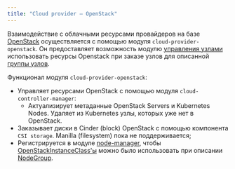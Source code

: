 ```yaml
---
title: "Cloud provider — OpenStack"
---
```


Взаимодействие с облачными ресурсами провайдеров на базе [OpenStack](https://www.openstack.org/) осуществляется с помощью модуля `cloud-provider-openstack`. Он предоставляет возможность модулю [управления узлами](../../modules/040-node-manager/) использовать ресурсы Openstack при заказе узлов для описанной [группы узлов](../../modules/040-node-manager/cr.html#nodegroup).

Функционал модуля `cloud-provider-openstack`:
- Управляет ресурсами OpenStack с помощью модуля `cloud-controller-manager`:
    * Актуализирует метаданные OpenStack Servers и Kubernetes Nodes. Удаляет из Kubernetes узлы, которых уже нет в OpenStack.
- Заказывает диски в Cinder (block) OpenStack с помощью компонента `CSI storage`. Manilla (filesystem) пока не поддерживается;
- Регистрируется в модуле [node-manager](../../modules/040-node-manager/), чтобы [OpenStackInstanceClass'ы](cr.html#openstackinstanceclass) можно было использовать при описании [NodeGroup](../../modules/040-node-manager/cr.html#nodegroup).

